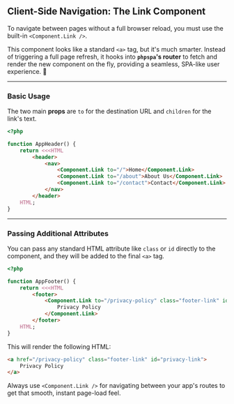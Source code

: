 ## Client-Side Navigation: The Link Component

To navigate between pages without a full browser reload, you must use the built-in `<Component.Link />`.

This component looks like a standard `<a>` tag, but it's much smarter. Instead of triggering a full page refresh, it hooks into **`phpspa`'s router** to fetch and render the new component on the fly, providing a seamless, SPA-like user experience. 🚀

---

### Basic Usage

The two main **props** are `to` for the destination URL and `children` for the link's text.

```php
<?php

function AppHeader() {
    return <<<HTML
        <header>
            <nav>
                <Component.Link to="/">Home</Component.Link>
                <Component.Link to="/about">About Us</Component.Link>
                <Component.Link to="/contact">Contact</Component.Link>
            </nav>
        </header>
    HTML;
}
````

-----

### Passing Additional Attributes

You can pass any standard HTML attribute like `class` or `id` directly to the component, and they will be added to the final `<a>` tag.

```php
<?php

function AppFooter() {
    return <<<HTML
        <footer>
            <Component.Link to="/privacy-policy" class="footer-link" id="privacy-link">
                Privacy Policy
            </Component.Link>
        </footer>
    HTML;
}
```

This will render the following HTML:

```html
<a href="/privacy-policy" class="footer-link" id="privacy-link">
    Privacy Policy
</a>
```

Always use `<Component.Link />` for navigating between your app's routes to get that smooth, instant page-load feel.
